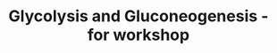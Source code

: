 ---
annotations:
- type: Pathway Ontology
  value: glycolysis/gluconeogenesis pathway
- type: Pathway Ontology
  value: gluconeogenesis pathway
authors:
- Khanspers
- MaintBot
description: Partial representation of glycolysis and gluconeogenesis. For use in
  workshop setting.
last-edited: 2020-05-18
organisms:
- Homo sapiens
redirect_from:
- /index.php/Pathway:WP4361
- /instance/WP4361
schema-jsonld:
- '@context': https://schema.org/
  '@id': https://wikipathways.github.io/pathways/WP4361.html
  '@type': Dataset
  creator:
    '@type': Organization
    name: WikiPathways
  description: Partial representation of glycolysis and gluconeogenesis. For use in
    workshop setting.
  keywords:
  - SLC2A2
  - PGI
  - LDHA
  - GPI
  - PGAM2
  - PGAM1
  - Oxaloacetate
  - FBP1
  - Aspartate
  - Glucose-6P (open)
  - ALDOA
  - Fructose-1,6BP
  - Pyruvate
  - Pentose Phosphate Pathway
  - PKM2
  - ENO3
  - Glucose-6P
  - HK2
  - LDHAL6B
  - HK1
  - ALDOC
  - GCK
  - Triglyceride synthesis
  - MPC1
  - 1,3BP-Glycerate
  - SLC2A3
  - PGK1
  - MPC2
  - TPI1
  - 2P-Glycerate
  - G6PC
  - Malate
  - Dihydroxyacetone-P
  - Fructose 6P
  - Glucose
  - PGK2
  - SLC2A5
  - PFKP
  - PFKL
  - LDHB
  - 3P-Glycerate
  - GOT1
  - Glycogen metabolism
  - Fructose 6P (open)
  - P-enolpyruvate
  - Glyceraldehyde 3P
  - ALDOB
  - SLC2A4
  - PFKM
  - PCK1
  - SLC2A1
  - ENO2
  - FBP2
  - Lactate
  - MDH1
  - GAPDH
  - LDHC
  - HK3
  - ENO1
  - PKLR
  license: CC0
  name: Glycolysis and Gluconeogenesis - for workshop
seo: CreativeWork
title: Glycolysis and Gluconeogenesis - for workshop
wpid: WP4361
---